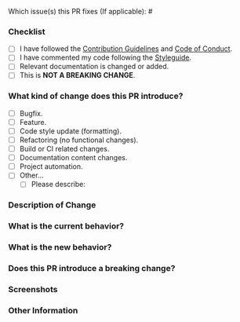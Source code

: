 <!-- First of all thanks so much for taking the time to open a pull request and help the project. It's because of people like you that we love working on this project. -->

Which issue(s) this PR fixes (If applicable): #
<!-- Link to relevant GitHub issue if applicable. -->

### Checklist
<!-- Please ensure you've completed the following steps by replacing [ ] with [x] -->
* [ ] I have followed the [Contribution Guidelines](../blob/main/CONTRIBUTING.md) and [Code of Conduct](../blob/main/CODE_OF_CONDUCT.md).
* [ ] I have commented my code following the [Styleguide](../blob/main/STYLEGUIDE.md).
* [ ] Relevant documentation is changed or added.
* [ ] This is **NOT A BREAKING CHANGE**.

### What kind of change does this PR introduce?
<!-- Please check one or more that apply to this PR -->

* [ ] Bugfix.
* [ ] Feature.
* [ ] Code style update (formatting).
* [ ] Refactoring (no functional changes).
* [ ] Build or CI related changes.
* [ ] Documentation content changes.
* [ ] Project automation.
* [ ] Other...
  * [ ] Please describe:

### Description of Change
<!-- Please explain the changes you made here. -->

### What is the current behavior?
<!-- Please describe the current behavior that you are modifying, or link to a relevant issue. -->

### What is the new behavior?
<!-- Please describe the new behavior after your modifications. -->

### Does this PR introduce a breaking change?
<!-- If this PR contains a breaking change, please describe the impact and migration path for existing applications below. -->

### Screenshots
<!-- If appropriate or helpful. -->

### Other Information
<!-- Please describe other information here. -->
